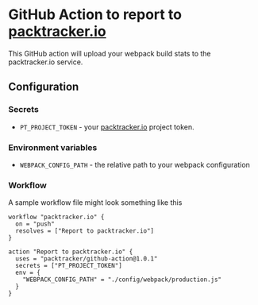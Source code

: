 # GitHub Action to report to [packtracker.io](https://packtracker.io)

This GitHub action will upload your webpack build stats to the packtracker.io service.

## Configuration

### Secrets

  - `PT_PROJECT_TOKEN` - your [packtracker.io](https://packtracker.io) project token.

### Environment variables

  - `WEBPACK_CONFIG_PATH` - the relative path to your webpack configuration

### Workflow

A sample workflow file might look something like this

```
workflow "packtracker.io" {
  on = "push"
  resolves = ["Report to packtracker.io"]
}

action "Report to packtracker.io" {
  uses = "packtracker/github-action@1.0.1"
  secrets = ["PT_PROJECT_TOKEN"]
  env = {
    "WEBPACK_CONFIG_PATH" = "./config/webpack/production.js"
  }
}
```
